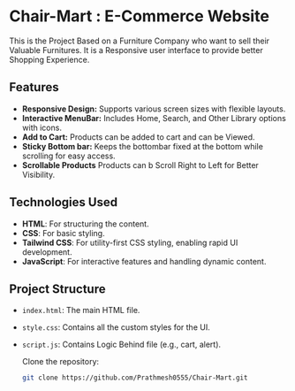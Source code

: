 # Chair-Mart : E-Commerce Website 

This is the Project Based on a Furniture Company who want to sell their Valuable Furnitures. It is a Responsive user interface to provide better Shopping Experience.

##  Features

- **Responsive Design:** Supports various screen sizes with flexible layouts.
- **Interactive MenuBar:** Includes Home, Search, and Other Library options with icons.
- **Add to Cart:** Products can be added to cart and can be Viewed.
- **Sticky Bottom bar:** Keeps the bottombar fixed at the bottom while scrolling for easy access.
- **Scrollable Products** Products can b Scroll Right to Left for Better Visibility.

## Technologies Used

- **HTML**: For structuring the content.
- **CSS**: For basic styling.
- **Tailwind CSS**: For utility-first CSS styling, enabling rapid UI development.
- **JavaScript**: For interactive features and handling dynamic content.

## Project Structure

- `index.html`: The main HTML file.
- `style.css`: Contains all the custom styles for the UI.
- `script.js`: Contains Logic Behind file (e.g., cart, alert).

  Clone the repository:

   ```bash
   git clone https://github.com/Prathmesh0555/Chair-Mart.git
